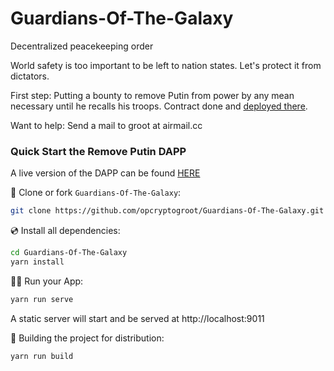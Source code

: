 # Guardians-Of-The-Galaxy
Decentralized peacekeeping order

World safety is too important to be left to nation states.
Let's protect it from dictators.


First step: Putting a bounty to remove Putin from power by any mean necessary until he recalls his troops.
Contract done and [deployed there](https://etherscan.io/address/0xaf5fc45258b5d0af72031ab154bf6dfcfec74b99).

Want to help: Send a mail to groot at airmail.cc

### Quick Start the Remove Putin DAPP

A live version of the DAPP can be found [HERE](https://gotg-vol-01-5q396ifxj-hashedpip.vercel.app/)

📄 Clone or fork `Guardians-Of-The-Galaxy`:

```sh
git clone https://github.com/opcryptogroot/Guardians-Of-The-Galaxy.git
```

💿 Install all dependencies:

```sh
cd Guardians-Of-The-Galaxy
yarn install
```

🚴‍♂️ Run your App:

```sh
yarn run serve
```

A static server will start and be served at http://localhost:9011

🚚 Building the project for distribution:

```sh
yarn run build
```

